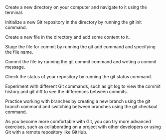 Create a new directory on your computer and navigate to it using the terminal.

Initialize a new Git repository in the directory by running the git init command.

Create a new file in the directory and add some content to it.

Stage the file for commit by running the git add command and specifying the file name.

Commit the file by running the git commit command and writing a commit message.

Check the status of your repository by running the git status command.

Experiment with different Git commands, such as git log to view the commit history and git diff to see the differences between commits.

Practice working with branches by creating a new branch using the git branch command and switching between branches using the git checkout command.

As you become more comfortable with Git, you can try more advanced exercises, such as collaborating on a project with other developers or using Git with a remote repository like GitHub.